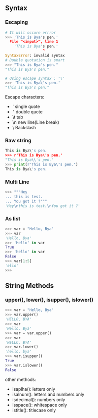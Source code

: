 ## Syntax
### Escaping
```python
# It will occure errror
>>> 'This is Bya's pen.'
  File "<input>", line 1
    'This is Bya's pen.'
                 ^
SyntaxError: invalid syntax
# Double quotation is smart
>>> "This is Bya's pen."
"This is Bya's pen."

# Using escape syntax : '\'
>>> 'This is Bya\'s pen.'
"This is Bya's pen."
```

Escape characters:

* \'    single quote
* \"    double quote
* \t    tab
* \n    new line(Line break)
* \\    Backslash

### Raw string
```python
This is Bya\'s pen.
>>> r'This is Bya\'s pen.'
"This is Bya\\'s pen."
>>> print(r'This is Bya\'s pen.')
This is Bya\'s pen.
```

### Multi Line
```python
>>> """Hey
... this is test.
... You got it ?"""
'Hey\nthis is test.\nYou got it ?'
```

### As list
```python
>>> var = "Hello, Bya"
>>> var
'Hello, Bya'
>>> 'Hello' in var
True
>>> 'hello' in var
False
>>> var[1:5]
'ello'
>>>
```


## String Methods
### upper(), lower(), isupper(), islower()
```python
>>> var = "Hello, Bya"
>>> var.upper()
'HELLO, BYA'
>>> var
'Hello, Bya'
>>> var = var.upper()
>>> var
'HELLO, BYA'
>>> var.lower()
'hello, bya'
>>> var.isupper()
True
>>> var.islower()
False
```

other methods:

* isaplha():    letters only
* isalnum():    letters and numbers only
* isdecimal():  numbers only
* isspace():    whitespace only
* istitle():    titlecase only